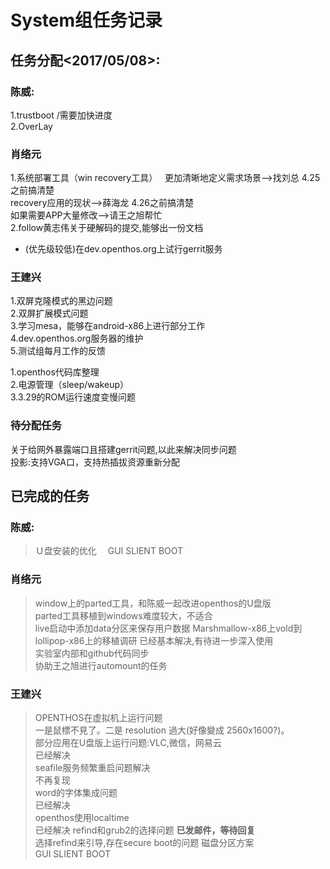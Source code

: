 # System组任务记录
## 任务分配<2017/05/08>:
### 陈威:
1.trustboot  /需要加快进度    
2.OverLay
### 肖络元
1.系统部署工具（win recovery工具）  
更加清晰地定义需求场景-->找刘总 4.25之前搞清楚  
recovery应用的现状-->薛海龙  4.26之前搞清楚  
如果需要APP大量修改-->请王之旭帮忙  
2.follow黄志伟关于硬解码的提交,能够出一份文档   
- (优先级较低)在dev.openthos.org上试行gerrit服务    

### 王建兴  
1.双屏克隆模式的黑边问题  
2.双屏扩展模式问题  
3.学习mesa，能够在android-x86上进行部分工作  
4.dev.openthos.org服务器的维护  
5.测试组每月工作的反馈  

1.openthos代码库整理  
2.电源管理（sleep/wakeup）  
3.3.29的ROM运行速度变慢问题   

### 待分配任务

关于给网外暴露端口且搭建gerrit问题,以此来解决同步问题  
投影:支持VGA口，支持热插拔资源重新分配  

## 已完成的任务  
### 陈威:
>Ｕ盘安装的优化　
>GUI SLIENT BOOT
### 肖络元
>window上的parted工具，和陈威一起改进openthos的U盘版  
parted工具移植到windows难度较大，不适合  
>live启动中添加data分区来保存用户数据
>Marshmallow-x86上vold到lollipop-x86上的移植调研
已经基本解决,有待进一步深入使用  
>实验室内部和github代码同步  
>协助王之旭进行automount的任务  
### 王建兴
>OPENTHOS在虚拟机上运行问题  
一是鼠標不見了。二是 resolution 過大(好像變成 2560x1600?)。  
>部分应用在U盘版上运行问题:VLC,微信，网易云    
已经解决  
>seafile服务频繁重启问题解决  
不再复现  
>word的字体集成问题  
已经解决  
>openthos使用localtime  
已经解决
>refind和grub2的选择问题
>**已发邮件，等待回复**  
选择refind来引导,存在secure boot的问题
>磁盘分区方案  
>GUI SLIENT BOOT
